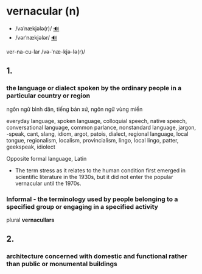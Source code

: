 # vernacular (n)

- /vəˈnækjələ(r)/ [🔊](https://www.oxfordlearnersdictionaries.com/media/english/uk_pron/v/ver/verna/vernacular__gb_1.mp3)
- /vərˈnækjələr/ [🔊](https://www.oxfordlearnersdictionaries.com/media/english/us_pron/v/ver/verna/vernacular__us_1.mp3)

ver-na-cu-lar /və-ˈnæ-kjə-lə(r)/

## 1.

### the language or dialect spoken by the ordinary people in a particular country or region

ngôn ngữ bình dân, tiếng bản xứ, ngôn ngữ vùng miền

everyday language, spoken language, colloquial speech, native speech, conversational language, common parlance, nonstandard language, jargon, -speak, cant, slang, idiom, argot, patois, dialect, regional language, local tongue, regionalism, localism, provincialism, lingo, local lingo, patter, geekspeak, idiolect

Opposite formal language, Latin

- The term stress as it relates to the human condition first emerged in scientific literature in the 1930s, but it did not enter the popular vernacular until the 1970s.

### Informal - the terminology used by people belonging to a specified group or engaging in a specified activity

plural **vernacullars**

## 2.

### architecture concerned with domestic and functional rather than public or monumental buildings
